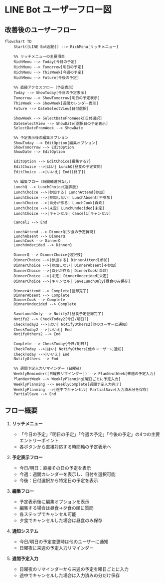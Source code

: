 # LINE Bot ユーザーフロー図

## 改善後のユーザーフロー

```mermaid
flowchart TD
    Start([LINE Bot起動]) --> RichMenu[リッチメニュー]
    
    %% リッチメニューの主要項目
    RichMenu --> Today[今日の予定]
    RichMenu --> Tomorrow[明日の予定]
    RichMenu --> ThisWeek[今週の予定]
    RichMenu --> Future[今後の予定]
    
    %% 直接アクセスフロー（予定表示）
    Today --> ShowToday[今日の予定表示]
    Tomorrow --> ShowTomorrow[明日の予定表示]
    ThisWeek --> ShowWeek[週間カレンダー表示]
    Future --> DateSelectView[日付選択]
    
    ShowWeek --> SelectDateFromWeek[日付選択]
    DateSelectView --> ShowDate[選択日の予定表示]
    SelectDateFromWeek --> ShowDate
    
    %% 予定表示後の編集オプション
    ShowToday --> EditOption[編集オプション]
    ShowTomorrow --> EditOption
    ShowDate --> EditOption
    
    EditOption --> EditChoice{編集する?}
    EditChoice -->|はい| LunchQ[昼食の予定質問]
    EditChoice -->|いいえ| End([終了])
    
    %% 編集フロー（時間軸選択なし）
    LunchQ --> LunchChoice{選択肢}
    LunchChoice -->|参加する| LunchAttend[参加]
    LunchChoice -->|参加しない| LunchAbsent[不参加]
    LunchChoice -->|自分が作る| LunchCook[自炊]
    LunchChoice -->|未定| LunchUndecided[未定]
    LunchChoice -->|キャンセル| Cancel1[キャンセル]
    
    Cancel1 --> End
    
    LunchAttend --> DinnerQ[夕食の予定質問]
    LunchAbsent --> DinnerQ
    LunchCook --> DinnerQ
    LunchUndecided --> DinnerQ
    
    DinnerQ --> DinnerChoice{選択肢}
    DinnerChoice -->|参加する| DinnerAttend[参加]
    DinnerChoice -->|参加しない| DinnerAbsent[不参加]
    DinnerChoice -->|自分が作る| DinnerCook[自炊]
    DinnerChoice -->|未定| DinnerUndecided[未定]
    DinnerChoice -->|キャンセル| SaveLunchOnly[昼食のみ保存]
    
    DinnerAttend --> Complete[登録完了]
    DinnerAbsent --> Complete
    DinnerCook --> Complete
    DinnerUndecided --> Complete
    
    SaveLunchOnly --> Notify2[昼食予定登録完了]
    Notify2 --> CheckToday2{今日/明日?}
    CheckToday2 -->|はい| NotifyOthers2[他のユーザーに通知]
    CheckToday2 -->|いいえ| End
    NotifyOthers2 --> End
    
    Complete --> CheckToday{今日/明日?}
    CheckToday -->|はい| NotifyOthers[他のユーザーに通知]
    CheckToday -->|いいえ| End
    NotifyOthers --> End
    
    %% 週間予定入力リマインダー（日曜夜）
    WeeklyReminder([日曜夜リマインダー]) --> PlanNextWeek[来週の予定入力]
    PlanNextWeek --> WeeklyPlanning[曜日ごとに予定入力]
    WeeklyPlanning --> WeeklyComplete[週間予定入力完了]
    WeeklyPlanning -->|途中でキャンセル| PartialSave[入力済み分を保存]
    PartialSave --> End
```

## フロー概要

1. **リッチメニュー**
   - 「今日の予定」「明日の予定」「今週の予定」「今後の予定」の4つの主要エントリーポイント
   - 各ボタンから直接対応する時間軸の予定表示へ

2. **予定表示フロー**
   - 今日/明日：直接その日の予定を表示
   - 今週：週間カレンダーを表示し、日付を選択可能
   - 今後：日付選択から特定日の予定を表示

3. **編集フロー**
   - 予定表示後に編集オプションを表示
   - 編集する場合は昼食→夕食の順に質問
   - 各ステップでキャンセル可能
   - 夕食でキャンセルした場合は昼食のみ保存

4. **通知システム**
   - 今日/明日の予定変更時は他のユーザーに通知
   - 日曜夜に来週の予定入力リマインダー

5. **週間予定入力**
   - 日曜夜のリマインダーから来週の予定を曜日ごとに入力
   - 途中でキャンセルした場合は入力済みの分だけ保存 